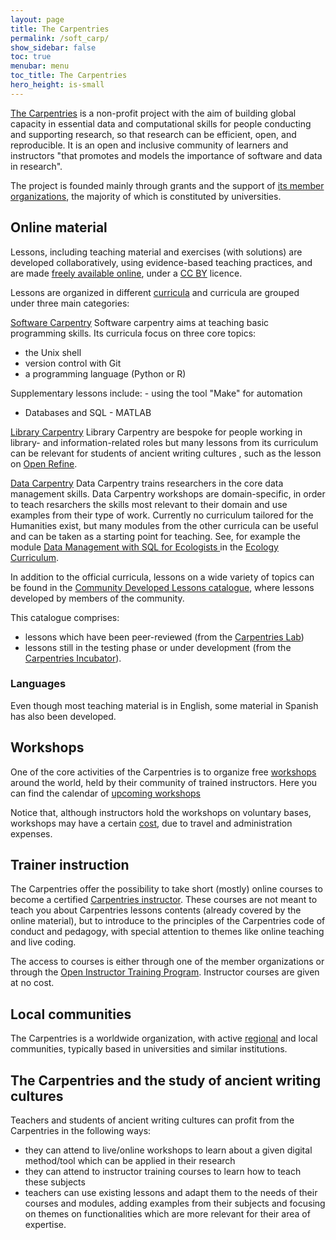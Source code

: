 ```yaml
---
layout: page
title: The Carpentries
permalink: /soft_carp/
show_sidebar: false
toc: true
menubar: menu
toc_title: The Carpentries
hero_height: is-small
---
```


[The Carpentries](https://carpentries.org) is a non-profit project with the aim of building global capacity in essential data and 
computational skills for people conducting and supporting research, so that research can be efficient, open, and reproducible. It is 
an open and inclusive community of learners and instructors "that promotes and models the importance of software and data in research". 

The project is founded mainly through grants and the support of [its member organizations](https://carpentries.org/members/), 
the majority of which is constituted by universities.

## Online material

Lessons, including teaching material and exercises (with solutions) are developed collaboratively, using evidence-based teaching practices, 
and are made [freely available online](https://carpentries.org/workshops-curricula/), under a
 [CC BY](https://creativecommons.org/licenses/by/4.0/) licence.

Lessons are organized in different [curricula](https://carpentries.org/workshops-curricula/)
and curricula are grouped under three main categories:

[Software Carpentry](https://software-carpentry.org/lessons/)
Software carpentry aims at teaching basic programming skills. Its curricula focus on three core topics: 
- the Unix shell
- version control with Git
- a programming language (Python or R)

Supplementary lessons include:
- using the tool "Make" for automation
- Databases and SQL
- MATLAB

[Library Carpentry](https://librarycarpentry.org/lessons/)
Library Carpentry are bespoke for people working in library- and information-related roles but many lessons from its curriculum can be relevant 
for students of ancient writing cultures , such as the lesson on [Open Refine](https://librarycarpentry.org/lc-open-refine/).

[Data Carpentry](https://datacarpentry.org/lessons/)
Data Carpentry trains researchers in the core data management skills. Data Carpentry workshops are domain-specific, in order to teach resarchers the skills most relevant to their
domain and use examples from their type of work. Currently no curriculum tailored for the Humanities exist, but many modules from the other
curricula can be useful and can be taken as a starting point for teaching. See, for example the module
 [Data Management with SQL for Ecologists ](https://datacarpentry.org/sql-ecology-lesson) in the
  [Ecology Curriculum](https://datacarpentry.org/lessons/#ecology-workshop).

In addition to the official curricula, lessons on a wide variety of topics can be found in the 
[Community Developed Lessons catalogue](https://carpentries.org/community-lessons/), where lessons developed by members 
of the community. 

This catalogue comprises:

- lessons which have been peer-reviewed (from the [Carpentries Lab](https://carpentries.org/community-lessons/#the-carpentries-lab))
- lessons still in the testing phase or under development (from the [Carpentries Incubator](https://carpentries-incubator.org/)).

### Languages
Even though most teaching material is in English, some material in Spanish has also been developed.

## Workshops
One of the core activities of the Carpentries is to organize free [workshops](https://carpentries.org/workshops/) around the world, held
by their community of trained instructors. Here you can find the calendar of
 [upcoming workshops](https://carpentries.org/workshops/#workshop-upcoming)

Notice that, although instructors hold the workshops on voluntary bases, workshops may have a 
certain [cost](https://carpentries.org/workshops/#workshop-cost), due to travel and administration expenses.

## Trainer instruction
The Carpentries offer the possibility to take short (mostly) online courses to become a certified
[Carpentries instructor](https://carpentries.org/become-instructor/).  These courses are not meant to teach you about Carpentries lessons 
contents (already covered by the online material), but to introduce to the principles of the Carpentries code of conduct and pedagogy,
with special attention to themes like online teaching and live coding. 

The access to courses is either through one of the member organizations
or through the [Open Instructor Training Program](https://amy.carpentries.org/forms/request_training/). Instructor courses
are given at no cost.

## Local communities
The Carpentries is a worldwide organization, with 
active [regional](https://carpentries.org/community/#carpentries-en-latinoam%C3%A9rica) and local communities, 
typically based in universities and similar institutions.  

## The Carpentries and the study of ancient writing cultures
Teachers and students of ancient writing cultures can profit from the Carpentries in the following ways:
- they can attend to live/online workshops to learn about a given digital method/tool which can be applied in their research
- they can attend to instructor training courses to learn how to teach these subjects
- teachers can use existing lessons and adapt them to the needs of their courses and modules, adding examples from their subjects and
focusing on themes on functionalities which are more relevant for their area of expertise.

